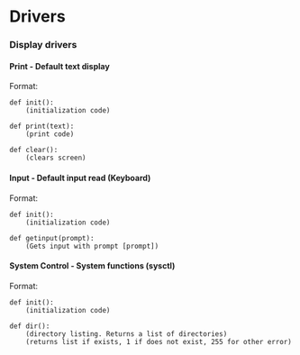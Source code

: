 # Drivers
### Display drivers
#### Print - Default text display
Format:
```
def init():
    (initialization code)

def print(text):
    (print code)

def clear():
    (clears screen)
```

#### Input - Default input read (Keyboard)
Format:
```
def init():
    (initialization code)

def getinput(prompt):
    (Gets input with prompt [prompt])
```
#### System Control - System functions (sysctl)
Format:
```
def init():
    (initialization code)

def dir():
    (directory listing. Returns a list of directories)
    (returns list if exists, 1 if does not exist, 255 for other error)
```